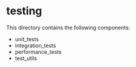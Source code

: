 # testing

This directory contains the following components:
- unit_tests
- integration_tests
- performance_tests
- test_utils
